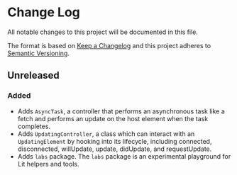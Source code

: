 # Change Log

All notable changes to this project will be documented in this file.

The format is based on [Keep a Changelog](http://keepachangelog.com/)
and this project adheres to [Semantic Versioning](http://semver.org/).

<!--
   PRs should document their user-visible changes (if any) in the
   Unreleased section, uncommenting the header as necessary.
-->

<!-- ## [x.y.z] - YYYY-MM-DD -->
<!-- ## Unreleased -->
<!-- ### Changed -->
<!-- ### Added -->
<!-- ### Removed -->
<!-- ### Fixed -->

## Unreleased

### Added

- Adds `AsyncTask`, a controller that performs an asynchronous task like a fetch and performs an update on the host element when the task completes.
- Adds `UpdatingController`, a class which can interact with an `UpdatingElement` by hooking into its lifecycle, including connected, disconnected, willUpdate, update, didUpdate, and requestUpdate.
- Adds `labs` package. The `labs` package is an experimental playground for Lit helpers and tools.
